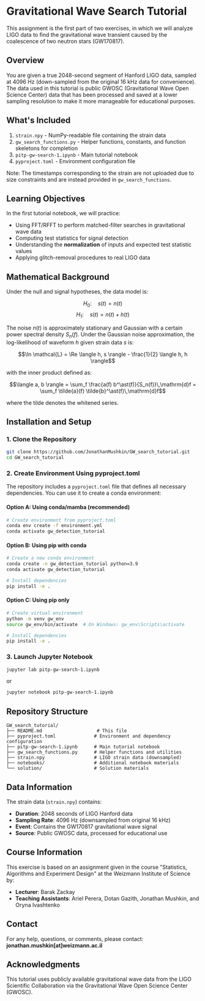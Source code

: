 # Gravitational Wave Search Tutorial

This assignment is the first part of two exercises, in which we will analyze LIGO data to find the gravitational wave transient caused by the coalescence of two neutron stars (GW170817).

## Overview

You are given a true 2048-second segment of Hanford LIGO data, sampled at 4096 Hz (down-sampled from the original 16 kHz data for convenience). The data used in this tutorial is public GWOSC (Gravitational Wave Open Science Center) data that has been processed and saved at a lower sampling resolution to make it more manageable for educational purposes.

## What's Included

1. `strain.npy` - NumPy-readable file containing the strain data
2. `gw_search_functions.py` - Helper functions, constants, and function skeletons for completion
3. `pitp-gw-search-1.ipynb` - Main tutorial notebook
4. `pyproject.toml` - Environment configuration file

Note: The timestamps corresponding to the strain are not uploaded due to size constraints and are instead provided in `gw_search_functions`.

## Learning Objectives

In the first tutorial notebook, we will practice:

- Using FFT/RFFT to perform matched-filter searches in gravitational wave data
- Computing test statistics for signal detection
- Understanding the **normalization** of inputs and expected test statistic values
- Applying glitch-removal procedures to real LIGO data

## Mathematical Background

Under the null and signal hypotheses, the data model is:

$$H_0: \quad s(t) = n(t)$$
$$H_1: \quad s(t) = n(t) + h(t)$$

The noise $n(t)$ is approximately stationary and Gaussian with a certain power spectral density $S_n(f)$. Under the Gaussian noise approximation, the log-likelihood of waveform $h$ given strain data $s$ is:

$$\ln \mathcal{L} = \Re \langle h, s \rangle - \frac{1}{2} \langle h, h \rangle$$

with the inner product defined as:

$$\langle a, b \rangle = \sum_f \frac{a(f) b^\ast(f)}{S_n(f)}\,\mathrm{d}f = \sum_f \tilde{a}(f) \tilde{b}^\ast(f)\,\mathrm{d}f$$

where the tilde denotes the whitened series.

## Installation and Setup

### 1. Clone the Repository

```bash
git clone https://github.com/JonathanMushkin/GW_search_tutorial.git
cd GW_search_tutorial
```

### 2. Create Environment Using pyproject.toml

The repository includes a `pyproject.toml` file that defines all necessary dependencies. You can use it to create a conda environment:

#### Option A: Using conda/mamba (recommended)

```bash
# Create environment from pyproject.toml
conda env create -f environment.yml
conda activate gw_detection_tutorial
```

#### Option B: Using pip with conda

```bash
# Create a new conda environment
conda create -n gw_detection_tutorial python=3.9
conda activate gw_detection_tutorial

# Install dependencies
pip install -e .
```

#### Option C: Using pip only

```bash
# Create virtual environment
python -m venv gw_env
source gw_env/bin/activate  # On Windows: gw_env\Scripts\activate

# Install dependencies
pip install -e .
```

### 3. Launch Jupyter Notebook

```bash
jupyter lab pitp-gw-search-1.ipynb
```

or

```bash
jupyter notebook pitp-gw-search-1.ipynb
```

## Repository Structure

```
GW_search_tutorial/
├── README.md                    # This file
├── pyproject.toml              # Environment and dependency configuration
├── pitp-gw-search-1.ipynb      # Main tutorial notebook
├── gw_search_functions.py      # Helper functions and utilities
├── strain.npy                  # LIGO strain data (downsampled)
├── notebooks/                  # Additional notebook materials
└── solution/                   # Solution materials
```

## Data Information

The strain data (`strain.npy`) contains:
- **Duration**: 2048 seconds of LIGO Hanford data
- **Sampling Rate**: 4096 Hz (downsampled from original 16 kHz)
- **Event**: Contains the GW170817 gravitational wave signal
- **Source**: Public GWOSC data, processed for educational use

## Course Information

This exercise is based on an assignment given in the course "Statistics, Algorithms and Experiment Design" at the Weizmann Institute of Science by:

- **Lecturer**: Barak Zackay
- **Teaching Assistants**: Ariel Perera, Dotan Gazith, Jonathan Mushkin, and Oryna Ivashtenko

## Contact

For any help, questions, or comments, please contact:
**jonathan.mushkin[at]weizmann.ac.il**

## Acknowledgments

This tutorial uses publicly available gravitational wave data from the LIGO Scientific Collaboration via the Gravitational Wave Open Science Center (GWOSC). 
